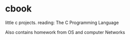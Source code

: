 # cbook
little c projects. reading: The C Programming Language

Also contains homework from OS and computer Networks
